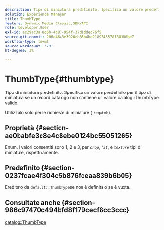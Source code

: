 ```yaml
---
description: Tipo di miniatura predefinito. Specifica un valore predefinito per il tipo di miniatura se un record catalogo non contiene un valore ThumbType valido per il catalogo.
solution: Experience Manager
title: ThumbType
feature: Dynamic Media Classic,SDK/API
role: Developer,User
exl-id: ac29ac3a-8c6b-4c87-954f-37d1ddec76f5
source-git-commit: 206e4643e3926cb85b4be2189743578f88180be7
workflow-type: tm+mt
source-wordcount: '79'
ht-degree: 3%

---
```


# ThumbType{#thumbtype}

Tipo di miniatura predefinito. Specifica un valore predefinito per il tipo di miniatura se un record catalogo non contiene un valore catalog::ThumbType valido.

Utilizzato solo per le richieste di miniature ( `req=tmb`).

## Proprietà {#section-ae0babfe3c8e4c8ebe0124bc55051265}

Enum. I valori consentiti sono 1, 2 e 3, per *`crop`*, *`fit`*, e *`texture`* tipi di miniature, rispettivamente.

## Predefinito {#section-0237fcae4f304c5b876fceaa839b6b05}

Ereditato da `default::ThumbType`se non è definita o se è vuota.

## Consultate anche {#section-986c97470c494bfd8f179cecf8cc3ccc}

[catalog::ThumbType](../../../../../is-api/image-catalog/image-serving-api-ref/c-image-catalog-reference/c-image-svg-data-reference/c-image-data-reference/r-thumbtype-cat.md#reference-41149ddffc8749cba2f8d9c8e2611e03)
